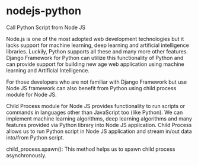 # nodejs-python
Call Python Script from Node JS


Node.js is one of the most adopted web development technologies but it lacks support for machine learning, deep learning and artificial intelligence libraries. Luckily, Python supports all these and many more other features. Django Framework for Python can utilize this functionality of Python and can provide support for building new age web application using machine learning and Artificial Intelligence.

For those developers who are not familiar with Django Framework but use Node JS framework can also benefit from Python using child process module for Node JS.

Child Process module for Node JS provides functionality to run scripts or commands in languages other than JavaScript too (like Python). We can implement machine learning algorithms, deep learning algorithms and many features provided via Python library into Node JS application. Child Process allows us to run Python script in Node JS application and stream in/out data into/from Python script.

child_process.spawn(): This method helps us to spawn child process asynchronously.
